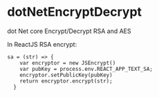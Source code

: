 # dotNetEncryptDecrypt

dot Net core Encrypt/Decrypt RSA and AES

In ReactJS RSA encrypt:
```
sa = (str) => {
    var encryptor = new JSEncrypt()
    var pubKey = process.env.REACT_APP_TEXT_SA;
    encryptor.setPublicKey(pubKey)
    return encryptor.encrypt(str);
  }
```
